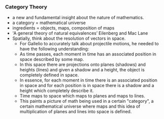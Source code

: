 ### Category Theory 

- a new and fundamental insight about the nature of mathematics. 
- a category = mathematical universe 
- ingredients = objects, maps, composition of maps 
- 'A general theory of natural equivalences’ Eilenberg and Mac Lane
- Spatially, think about the resolution of vectors in space. 
	- For Gallelio to accurately talk about projectile motions, he needed to have the following understanding:
	- As time passes, each moment in time has an associated position in space described by some map. 
	- In this space there are projections onto planes (shadows) and heights (lines) and given a shadow and a height, the object is completely defined in space. 
	- In essence, for each moment in time there is an associated position in space and for each position is in space there is a shadow and a height which completely describe it. 
	- Time maps to space which maps to planes and maps to lines. 
	- This paints a picture of math being used in a certain "category", a certain mathematical universe where maps and this idea of multiplication of planes and lines into space is defined. 
